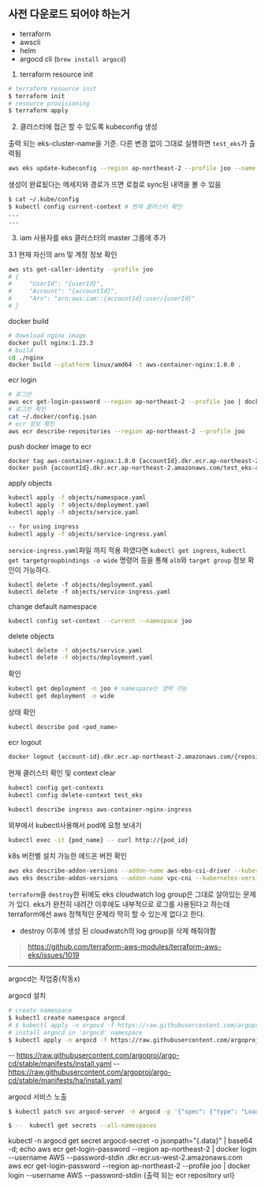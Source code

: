 ## 사전 다운로드 되어야 하는거

- terraform
- awscli
- helm
- argocd cli (`brew install argocd`)

1. terraform resource init

```sh
# terraform resource init
$ terraform init
# resource provisioning
$ terraform apply
```

2. 클러스터에 접근 할 수 있도록 kubeconfig 생성

출력 되는 eks-cluster-name을 기준. 다른 변경 없이 그대로 실행하면 `test_eks`가 출력됨

```sh
aws eks update-kubeconfig --region ap-northeast-2 --profile joo --name test_eks --alias test_eks
```

생성이 완료됬다는 메세지와 경로가 뜨면 로컬로 sync된 내역을 볼 수 있음

```sh
$ cat ~/.kube/config
$ kubectl config current-context # 현재 클러스터 확인
...
...
```

3. iam 사용자를 eks 클러스터의 master 그룹에 추가

3.1 현재 자신의 arn 및 계정 정보 확인

```sh
aws sts get-caller-identity --profile joo
# {
#     "UserId": "{userId}",
#     "Account": "{accountId}",
#     "Arn": "arn:aws:iam::{accountId}:user/{userId}"
# }
```

docker build

```sh
# download nginx image
docker pull nginx:1.23.3
# build
cd ./nginx
docker build --platform linux/amd64 -t aws-container-nginx:1.0.0 .
```

ecr login

```sh
# 로그인
aws ecr get-login-password --region ap-northeast-2 --profile joo | docker login --username AWS --password-stdin {accountId}.dkr.ecr.ap-northeast-2.amazonaws.com/test_eks-aws-container-nginx
# 로그인 확인
cat ~/.docker/config.json
# ecr 정보 확인
aws ecr describe-repositories --region ap-northeast-2 --profile joo
```

push docker image to ecr

```sh
docker tag aws-container-nginx:1.0.0 {accountId}.dkr.ecr.ap-northeast-2.amazonaws.com/test_eks-aws-container-nginx:1.0.0
docker push {accountId}.dkr.ecr.ap-northeast-2.amazonaws.com/test_eks-aws-container-nginx:1.0.0
```

apply objects

```sh
kubectl apply -f objects/namespace.yaml
kubectl apply -f objects/deployment.yaml
kubectl apply -f objects/service.yaml

-- for using ingress
kubectl apply -f objects/service-ingress.yaml
```

`service-ingress.yaml`파일 까지 적용 하였다면 `kubectl get ingress`, `kubectl get targetgroupbindings -o wide` 명령어 등을 통해 `alb`와 `target group` 정보 확인이 가능하다.

```
kubectl delete -f objects/deployment.yaml
kubectl delete -f objects/service-ingress.yaml
```

change default namespace

```sh
kubectl config set-context --current --namespace joo
```

delete objects

```sh
kubectl delete -f objects/service.yaml
kubectl delete -f objects/deployment.yaml
```

확인

```sh
kubectl get deployment -n joo # namespace는 생략 가능
kubectl get deployment -o wide
```

상태 확인

```sh
kubectl describe pod <pod_name>
```

ecr logout

```sh
docker logout {account-id}.dkr.ecr.ap-northeast-2.amazonaws.com/{repository name}
```

현재 클러스터 확인 및 context clear

```sh
kubectl config get-contexts
kubectl config delete-context test_eks
```

```
kubectl describe ingress aws-container-nginx-ingress
```

외부에서 kubectl사용해서 pod에 요청 보내기

```sh
kubectl exec -it {pod_name} -- curl http://{pod_id}
```

k8s 버전별 설치 가능한 에드온 버전 확인

```sh
aws eks describe-addon-versions --addon-name aws-ebs-csi-driver --kubernetes-version 1.30 --profile joo --region ap-northeast-2
aws eks describe-addon-versions --addon-name vpc-cni --kubernetes-version 1.30 --profile joo --region ap-northeast-2
```

`terraform`을 `destroy`한 뒤에도 eks cloudwatch log group은 그대로 살아있는 문제가 있다. eks가 완전히 내려간 이후에도 내부적으로 로그를 사용된다고 하는데 terraform에선 aws 정책적인 문제라 딱히 할 수 있는게 없다고 한다.

- destroy 이후에 생성 된 cloudwatch의 log group을 삭제 해줘야함

> https://github.com/terraform-aws-modules/terraform-aws-eks/issues/1019

---

argocd는 작업중(작동x)

argocd 설치

```sh
# create namespace
$ kubectl create namespace argocd
# $ kubectl apply -n argocd -f https://raw.githubusercontent.com/argoproj/argo-cd/stable/manifests/ha/install.yaml # install argocd in 'argocd' namespace
# install argocd in 'argocd' namespace
$ kubectl apply -n argocd -f https://raw.githubusercontent.com/argoproj/argo-cd/v2.3.0-rc5/manifests/ha/install.yaml
```

-- https://raw.githubusercontent.com/argoproj/argo-cd/stable/manifests/install.yaml
-- https://raw.githubusercontent.com/argoproj/argo-cd/stable/manifests/ha/install.yaml

argocd 서비스 노출

```sh
$ kubectl patch svc argocd-server -n argocd -p '{"spec": {"type": "LoadBalancer"}}'
```

```sh
$ --  kubectl get secrets --all-namespaces
```

kubectl -n argocd get secret argocd-secret -o jsonpath="{.data}" | base64 -d; echo
aws ecr get-login-password --region ap-northeast-2 | docker login --username AWS --password-stdin <account-id>.dkr.ecr.us-west-2.amazonaws.com
aws ecr get-login-password --region ap-northeast-2 --profile joo | docker login --username AWS --password-stdin {출력 되는 ecr repository url}
